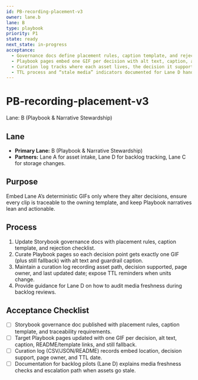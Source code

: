```yaml
---
id: PB-recording-placement-v3
owner: lane.b
lane: B
type: playbook
priority: P1
state: ready
next_state: in-progress
acceptance:
  - Governance docs define placement rules, caption template, and rejection criteria for GIFs
  - Playbook pages embed one GIF per decision with alt text, caption, and template links
  - Curation log tracks where each asset lives, the decision it supports, and page owner
  - TTL process and “stale media” indicators documented for Lane D handoff
---
```


# PB-recording-placement-v3

Lane: B (Playbook & Narrative Stewardship)

## Lane

- **Primary Lane:** B (Playbook & Narrative Stewardship)
- **Partners:** Lane A for asset intake, Lane D for backlog tracking, Lane C for storage changes.

## Purpose

Embed Lane A’s deterministic GIFs only where they alter decisions, ensure every
clip is traceable to the owning template, and keep Playbook narratives lean and
actionable.

## Process

1. Update Storybook governance docs with placement rules, caption template, and
   rejection checklist.
2. Curate Playbook pages so each decision point gets exactly one GIF (plus still
   fallback) with alt text and guardrail caption.
3. Maintain a curation log recording asset path, decision supported, page owner,
   and last updated date; expose TTL reminders when units change.
4. Provide guidance for Lane D on how to audit media freshness during backlog
   reviews.

## Acceptance Checklist

- [ ] Storybook governance doc published with placement rules, caption template,
      and traceability requirements.
- [ ] Target Playbook pages updated with one GIF per decision, alt text, caption,
      README/template links, and still fallback.
- [ ] Curation log (CSV/JSON/README) records embed location, decision support,
      page owner, and TTL date.
- [ ] Documentation for backlog pilots (Lane D) explains media freshness checks
      and escalation path when assets go stale.
